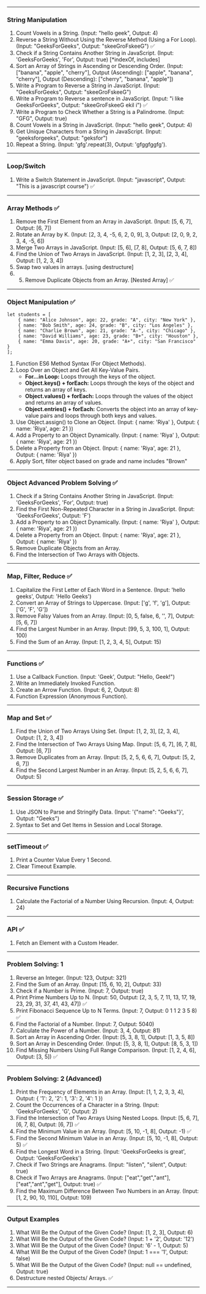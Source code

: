 
---

### **String Manipulation**

1. Count Vowels in a String. (Input: "hello geek", Output: 4)  
2. Reverse a String Without Using the Reverse Method (Using a For Loop). (Input: "GeeksForGeeks", Output: "skeeGroFskeeG")  ✅
3. Check if a String Contains Another String in JavaScript. (Input: 'GeeksForGeeks', 'For', Output: true)  [*indexOf, includes]
4. Sort an Array of Strings in Ascending or Descending Order. (Input: ["banana", "apple", "cherry"], Output (Ascending): ["apple", "banana", "cherry"], Output (Descending): ["cherry", "banana", "apple"])  
5. Write a Program to Reverse a String in JavaScript. (Input: "GeeksForGeeks", Output: "skeeGroFskeeG")  
6. Write a Program to Reverse a sentence in JavaScript. (Input: "i like GeeksForGeeks", Output: "skeeGroFskeeG ekil i")  ✅
7. Write a Program to Check Whether a String is a Palindrome. (Input: "GFG", Output: true)  
8. Count Vowels in a String in JavaScript. (Input: "hello geek", Output: 4)  
9. Get Unique Characters from a String in JavaScript. (Input: "geeksforgeeks", Output: "geksfor")  
10. Repeat a String. (Input: 'gfg'.repeat(3), Output: 'gfggfggfg').

---

### **Loop/Switch**

1. Write a Switch Statement in JavaScript. (Input: "javascript", Output: "This is a javascript course")  ✅

---

### **Array Methods** ✅

1. Remove the First Element from an Array in JavaScript. (Input: [5, 6, 7], Output: [6, 7])  
2. Rotate an Array by K. (Input: [2, 3, 4, -5, 6, 2, 0, 9], 3, Output: [2, 0, 9, 2, 3, 4, -5, 6])  
3. Merge Two Arrays in JavaScript. (Input: [5, 6], [7, 8], Output: [5, 6, 7, 8])  
4. Find the Union of Two Arrays in JavaScript. (Input: [1, 2, 3], [2, 3, 4], Output: [1, 2, 3, 4])  
5. Swap two values in arrays. [using destructure]
6. 5. Remove Duplicate Objects from an Array. [Nested Array]  ✅


---

### **Object Manipulation** ✅
```
let students = [
    { name: "Alice Johnson", age: 22, grade: "A", city: "New York" },
    { name: "Bob Smith", age: 24, grade: "B", city: "Los Angeles" },
    { name: "Charlie Brown", age: 21, grade: "A-", city: "Chicago" },
    { name: "David Williams", age: 23, grade: "B+", city: "Houston" },
    { name: "Emma Davis", age: 20, grade: "A+", city: "San Francisco" }
];
```
1. Function ES6 Method Syntax (For Object Methods).  
2. Loop Over an Object and Get All Key-Value Pairs.  
   - **For...in Loop:** Loops through the keys of the object.  
   - **Object.keys() + forEach:** Loops through the keys of the object and returns an array of keys.  
   - **Object.values() + forEach:** Loops through the values of the object and returns an array of values.  
   - **Object.entries() + forEach:** Converts the object into an array of key-value pairs and loops through both keys and values.  
3. Use Object.assign() to Clone an Object. (Input: { name: 'Riya' }, Output: { name: 'Riya', age: 21 })  
4. Add a Property to an Object Dynamically. (Input: { name: 'Riya' }, Output: { name: 'Riya', age: 21 })  
5. Delete a Property from an Object. (Input: { name: 'Riya', age: 21 }, Output: { name: 'Riya' })  
6. Apply Sort, filter object based on grade and name includes "Brown"

---

### **Object Advanced Problem Solving** ✅

1. Check if a String Contains Another String in JavaScript. (Input: 'GeeksForGeeks', 'For', Output: true)  
2. Find the First Non-Repeated Character in a String in JavaScript. (Input: 'GeeksForGeeks', Output: 'F')  
3. Add a Property to an Object Dynamically. (Input: { name: 'Riya' }, Output: { name: 'Riya', age: 21 })  
4. Delete a Property from an Object. (Input: { name: 'Riya', age: 21 }, Output: { name: 'Riya' })  
5. Remove Duplicate Objects from an Array.  
6. Find the Intersection of Two Arrays with Objects.  

---

### **Map, Filter, Reduce** ✅

1. Capitalize the First Letter of Each Word in a Sentence. (Input: 'hello geeks', Output: 'Hello Geeks')  
2. Convert an Array of Strings to Uppercase. (Input: ['g', 'f', 'g'], Output: ['G', 'F', 'G'])  
3. Remove Falsy Values from an Array. (Input: [0, 5, false, 6, '', 7], Output: [5, 6, 7])  
4. Find the Largest Number in an Array. (Input: [99, 5, 3, 100, 1], Output: 100)  
5. Find the Sum of an Array. (Input: [1, 2, 3, 4, 5], Output: 15)  

---

### **Functions** ✅

1. Use a Callback Function. (Input: 'Geek', Output: "Hello, Geek!")  
2. Write an Immediately Invoked Function.  
3. Create an Arrow Function. (Input: 6, 2, Output: 8)  
4. Function Expression (Anonymous Function).  

---

### **Map and Set** ✅

1. Find the Union of Two Arrays Using Set. (Input: [1, 2, 3], [2, 3, 4], Output: [1, 2, 3, 4])  
2. Find the Intersection of Two Arrays Using Map. (Input: [5, 6, 7], [6, 7, 8], Output: [6, 7])  
3. Remove Duplicates from an Array. (Input: [5, 2, 5, 6, 6, 7], Output: [5, 2, 6, 7])  
4. Find the Second Largest Number in an Array.  (Input: [5, 2, 5, 6, 6, 7], Output: 5)

---

### **Session Storage** ✅

1. Use JSON to Parse and Stringify Data. (Input: '{"name": "Geeks"}', Output: "Geeks")  
2. Syntax to Set and Get Items in Session and Local Storage.  

---

### **setTimeout** ✅

1. Print a Counter Value Every 1 Second.  
2. Clear Timeout Example.  

---

### **Recursive Functions**

1. Calculate the Factorial of a Number Using Recursion. (Input: 4, Output: 24)  

---

### **API** ✅

1. Fetch an Element with a Custom Header.  

---

### **Problem Solving: 1**

1. Reverse an Integer. (Input: 123, Output: 321)  
2. Find the Sum of an Array. (Input: [15, 6, 10, 2], Output: 33)  
3. Check if a Number is Prime. (Input: 7, Output: true)  
4. Print Prime Numbers Up to N. (Input: 50, Output: [2, 3, 5, 7, 11, 13, 17, 19, 23, 29, 31, 37, 41, 43, 47])  ✅
5. Print Fibonacci Sequence Up to N Terms. (Input: 7, Output: 0 1 1 2 3 5 8)  ✅
6. Find the Factorial of a Number. (Input: 7, Output: 5040)  
7. Calculate the Power of a Number. (Input: 3, 4, Output: 81)  
8. Sort an Array in Ascending Order. (Input: [5, 3, 8, 1], Output: [1, 3, 5, 8])  
9. Sort an Array in Descending Order. (Input: [5, 3, 8, 1], Output: [8, 5, 3, 1])  
10. Find Missing Numbers Using Full Range Comparison. (Input: [1, 2, 4, 6], Output: [3, 5])  ✅

---

### **Problem Solving: 2 (Advanced)**

1. Print the Frequency of Elements in an Array. (Input: [1, 1, 2, 3, 3, 4], Output: { '1': 2, '2': 1, '3': 2, '4': 1 })  
2. Count the Occurrences of a Character in a String. (Input: 'GeeksForGeeks', 'G', Output: 2)  
3. Find the Intersection of Two Arrays Using Nested Loops. (Input: [5, 6, 7], [6, 7, 8], Output: [6, 7])  ✅
4. Find the Minimum Value in an Array. (Input: [5, 10, -1, 8], Output: -1)  ✅
5. Find the Second Minimum Value in an Array. (Input: [5, 10, -1, 8], Output: 5)  ✅
6. Find the Longest Word in a String. (Input: 'GeeksForGeeks is great', Output: 'GeeksForGeeks')  
7. Check if Two Strings are Anagrams. (Input: "listen", "silent", Output: true)  
8. Check if Two Arrays are Anagrams. (Input: ["eat","get","ant"], ["eat","ant","get"], Output: true)  ✅
9. Find the Maximum Difference Between Two Numbers in an Array. (Input: [1, 2, 90, 10, 110], Output: 109)  

---

### **Output Examples**

1. What Will Be the Output of the Given Code? (Input: [1, 2, 3], Output: 6)  
2. What Will Be the Output of the Given Code? (Input: 1 + '2', Output: '12')  
3. What Will Be the Output of the Given Code? (Input: '6' - 1, Output: 5)  
4. What Will Be the Output of the Given Code? (Input: 1 === '1', Output: false)  
5. What Will Be the Output of the Given Code? (Input: null == undefined, Output: true)  
6. Destructure nested Objects/ Arrays. ✅
--- 
